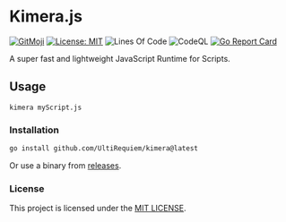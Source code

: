 # Kimera.js

[![GitMoji](https://img.shields.io/badge/Gitmoji-%F0%9F%8E%A8%20-FFDD67.svg)](https://gitmoji.dev)
[![License: MIT](https://img.shields.io/badge/License-MIT-blue.svg)](https://opensource.org/licenses/MIT)
![Lines Of Code](https://img.shields.io/tokei/lines/github.com/UltiRequiem/kimera?color=blue&label=Total%20Lines)
![CodeQL](https://github.com/UltiRequiem/kimera/workflows/CodeQL/badge.svg)
[![Go Report Card](https://goreportcard.com/badge/github.com/UltiRequiem/kimera)](https://goreportcard.com/report/github.com/UltiRequiem/chigo)

A super fast and lightweight JavaScript Runtime for Scripts.

## Usage

```
kimera myScript.js
```

### Installation

```bash
go install github.com/UltiRequiem/kimera@latest
```

Or use a binary from [releases](https://github.com/UltiRequiem/chigo/releases/latest).

### License

This project is licensed under the [MIT LICENSE](./LICENSE.md).
